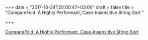 +++
date = "2017-10-24T20:00:47+03:00"
draft = false
title = "CompareFold: A Highly Performant, Case-Insensitive String Sort  "

+++

<p><a href="https://blog.thecodeteam.com/2017/10/24/go-highly-performant-case-insensitive-string-sort/">CompareFold: A Highly Performant, Case-Insensitive String Sort  </a></p>

